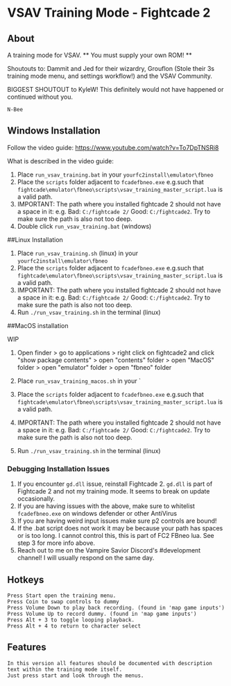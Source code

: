 # VSAV Training Mode - Fightcade 2 

## About
A training mode for VSAV. ** You must supply your own ROM! ** 

Shoutouts to: Dammit and Jed for their wizardry, Grouflon (Stole their 3s training mode menu, and settings workflow!) and the VSAV Community. 

BIGGEST SHOUTOUT to KyleW! This definitely would not have happened or continued without you.

 `N-Bee`

## Windows Installation 
Follow the video guide: https://www.youtube.com/watch?v=To7DpTNSRi8

What is described in the video guide: 
  1) Place `run_vsav_training.bat` in your `yourfc2install\emulator\fbneo`
  2) Place the `scripts` folder adjacent to `fcadefbneo.exe` e.g.such that `fightcade\emulator\fbneo\scripts\vsav_training_master_script.lua` is a valid path.
  3) IMPORTANT: The path where you installed fightcade 2 should not have a space in it: e.g. 
  Bad: `C:/fightcade 2/` Good: `C:/fightcade2`. Try to make sure the path is also not too deep.
  4) Double click `run_vsav_training.bat` (windows)
  
##Linux Installation
  1) Place  `run_vsav_training.sh` (linux) in your `yourfc2install\emulator\fbneo`
  2) Place the `scripts` folder adjacent to `fcadefbneo.exe` e.g.such that `fightcade\emulator\fbneo\scripts\vsav_training_master_script.lua` is a valid path.
  3) IMPORTANT: The path where you installed fightcade 2 should not have a space in it: e.g. 
  Bad: `C:/fightcade 2/` Good: `C:/fightcade2`. Try to make sure the path is also not too deep.
  4) Run `./run_vsav_training.sh` in the terminal (linux) 

##MacOS installation

WIP
  1) Open finder > go to applications > right click on fightcade2 and click "show package contents" > open "contents" folder > open "MacOS" folder > open "emulator" folder > open "fbneo" folder
  2) Place  `run_vsav_training_macos.sh` in your `

  2) Place the `scripts` folder adjacent to `fcadefbneo.exe` e.g.such that `fightcade\emulator\fbneo\scripts\vsav_training_master_script.lua` is a valid path.
  3) IMPORTANT: The path where you installed fightcade 2 should not have a space in it: e.g. 
  Bad: `C:/fightcade 2/` Good: `C:/fightcade2`. Try to make sure the path is also not too deep.
  4) Run `./run_vsav_training.sh` in the terminal (linux) 


### Debugging Installation Issues

  1) If you encounter `gd.dll` issue, reinstall Fightcade 2. `gd.dll` is part of Fightcade 2 and not my training mode. It seems to break on update occasionally.
  2) If you are having issues with the above, make sure to whitelist `fcadefbneo.exe` on windows defender or other AntiVirus
  3) If you are having weird input issues make sure p2 controls are bound!
  4) If the .bat script does not work it may be because your path has spaces or is too long. I cannot control this, this is part of FC2 FBneo lua. See step 3 for more info above.
  5) Reach out to me on the Vampire Savior Discord's #development channel! I will usually respond on the same day.
 

## Hotkeys
    Press Start open the training menu.
    Press Coin to swap controls to dummy
    Press Volume Down to play back recording. (found in 'map game inputs')
    Press Volume Up to record dummy. (found in 'map game inputs')
    Press Alt + 3 to toggle looping playback.
    Press Alt + 4 to return to character select

## Features
    In this version all features should be documented with description text within the training mode itself.
    Just press start and look through the menus.
